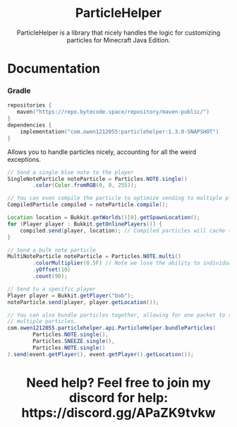 <h1 style="text-align: center;">ParticleHelper</h1>
<p style="text-align: center;">ParticleHelper is a library that nicely handles the logic for customizing particles for Minecraft Java Edition.</p>

# Documentation

### Gradle
```kt
repositories {
   maven("https://repo.bytecode.space/repository/maven-public/")
}
dependencies {
    implementation("com.owen1212055:particlehelper:1.3.0-SNAPSHOT")
}
```

Allows you to handle particles nicely, accounting for all the weird exceptions.
```java
// Send a single blue note to the player
SingleNoteParticle noteParticle = Particles.NOTE.single()
        .color(Color.fromRGB(0, 0, 255));

// You can even compile the particle to optimize sending to multiple players!
CompiledParticle compiled = noteParticle.compile();

Location location = Bukkit.getWorlds()[0].getSpawnLocation();
for (Player player : Bukkit.getOnlinePlayers()) {
    compiled.send(player, location); // Compiled particles will cache their packet when reusing the same location!
}

// Send a bulk note particle
MultiNoteParticle noteParticle = Particles.NOTE.multi()
        .colorMultiplier(0.5F) // Note we lose the ability to individually modify the particle color, but we can control the multiplier.
        .yOffset(10)
        .count(90);

// Send to a specific player
Player player = Bukkit.getPlayer("bob");
noteParticle.send(player, player.getLocation());

// You can also bundle particles together, allowing for one packet to send
// multiple particles.
com.owen1212055.particlehelper.api.ParticleHelper.bundleParticles(
        Particles.NOTE.single(),
        Particles.SNEEZE.single(),
        Particles.NOTE.single()
).send(event.getPlayer(), event.getPlayer().getLocation());
```


<h1 style="text-align: center;">Need help? Feel free to join my discord for help: https://discord.gg/APaZK9tvkw</h1> 
